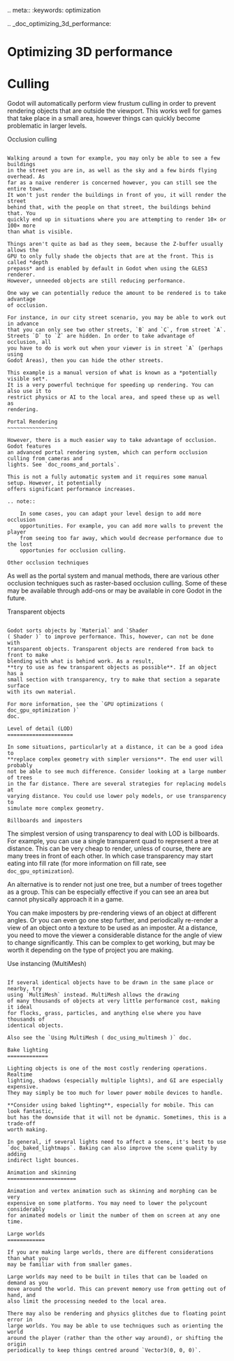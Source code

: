.. meta::
    :keywords: optimization

.. _doc_optimizing_3d_performance:

Optimizing 3D performance
=========================

Culling
=======

Godot will automatically perform view frustum culling in order to prevent
rendering objects that are outside the viewport. This works well for games that
take place in a small area, however things can quickly become problematic in
larger levels.

Occlusion culling
~~~~~~~~~~~~~~~~~

Walking around a town for example, you may only be able to see a few buildings
in the street you are in, as well as the sky and a few birds flying overhead. As
far as a naive renderer is concerned however, you can still see the entire town.
It won't just render the buildings in front of you, it will render the street
behind that, with the people on that street, the buildings behind that. You
quickly end up in situations where you are attempting to render 10× or 100× more
than what is visible.

Things aren't quite as bad as they seem, because the Z-buffer usually allows the
GPU to only fully shade the objects that are at the front. This is called *depth
prepass* and is enabled by default in Godot when using the GLES3 renderer.
However, unneeded objects are still reducing performance.

One way we can potentially reduce the amount to be rendered is to take advantage
of occlusion.

For instance, in our city street scenario, you may be able to work out in advance
that you can only see two other streets, `B` and `C`, from street `A`.
Streets `D` to `Z` are hidden. In order to take advantage of occlusion, all
you have to do is work out when your viewer is in street `A` (perhaps using
Godot Areas), then you can hide the other streets.

This example is a manual version of what is known as a *potentially visible set*.
It is a very powerful technique for speeding up rendering. You can also use it to
restrict physics or AI to the local area, and speed these up as well as
rendering.

Portal Rendering
~~~~~~~~~~~~~~~~

However, there is a much easier way to take advantage of occlusion. Godot features
an advanced portal rendering system, which can perform occlusion culling from cameras and
lights. See `doc_rooms_and_portals`.

This is not a fully automatic system and it requires some manual setup. However, it potentially
offers significant performance increases.

.. note::

    In some cases, you can adapt your level design to add more occlusion
    opportunities. For example, you can add more walls to prevent the player
    from seeing too far away, which would decrease performance due to the lost
    opportunies for occlusion culling.

Other occlusion techniques
~~~~~~~~~~~~~~~~~~~~~~~~~~

As well as the portal system and manual methods, there are various other occlusion
techniques such as raster-based occlusion culling. Some of these may be available
through add-ons or may be available in core Godot in the future.

Transparent objects
~~~~~~~~~~~~~~~~~~~

Godot sorts objects by `Material` and `Shader
( Shader )` to improve performance. This, however, can not be done with
transparent objects. Transparent objects are rendered from back to front to make
blending with what is behind work. As a result,
**try to use as few transparent objects as possible**. If an object has a
small section with transparency, try to make that section a separate surface
with its own material.

For more information, see the `GPU optimizations ( doc_gpu_optimization )`
doc.

Level of detail (LOD)
=====================

In some situations, particularly at a distance, it can be a good idea to
**replace complex geometry with simpler versions**. The end user will probably
not be able to see much difference. Consider looking at a large number of trees
in the far distance. There are several strategies for replacing models at
varying distance. You could use lower poly models, or use transparency to
simulate more complex geometry.

Billboards and imposters
~~~~~~~~~~~~~~~~~~~~~~~~

The simplest version of using transparency to deal with LOD is billboards. For
example, you can use a single transparent quad to represent a tree at distance.
This can be very cheap to render, unless of course, there are many trees in
front of each other. In which case transparency may start eating into fill rate
(for more information on fill rate, see `doc_gpu_optimization`).

An alternative is to render not just one tree, but a number of trees together as
a group. This can be especially effective if you can see an area but cannot
physically approach it in a game.

You can make imposters by pre-rendering views of an object at different angles.
Or you can even go one step further, and periodically re-render a view of an
object onto a texture to be used as an imposter. At a distance, you need to move
the viewer a considerable distance for the angle of view to change
significantly. This can be complex to get working, but may be worth it depending
on the type of project you are making.

Use instancing (MultiMesh)
~~~~~~~~~~~~~~~~~~~~~~~~~~

If several identical objects have to be drawn in the same place or nearby, try
using `MultiMesh` instead. MultiMesh allows the drawing
of many thousands of objects at very little performance cost, making it ideal
for flocks, grass, particles, and anything else where you have thousands of
identical objects.

Also see the `Using MultiMesh ( doc_using_multimesh )` doc.

Bake lighting
=============

Lighting objects is one of the most costly rendering operations. Realtime
lighting, shadows (especially multiple lights), and GI are especially expensive.
They may simply be too much for lower power mobile devices to handle.

**Consider using baked lighting**, especially for mobile. This can look fantastic,
but has the downside that it will not be dynamic. Sometimes, this is a trade-off
worth making.

In general, if several lights need to affect a scene, it's best to use
`doc_baked_lightmaps`. Baking can also improve the scene quality by adding
indirect light bounces.

Animation and skinning
======================

Animation and vertex animation such as skinning and morphing can be very
expensive on some platforms. You may need to lower the polycount considerably
for animated models or limit the number of them on screen at any one time.

Large worlds
============

If you are making large worlds, there are different considerations than what you
may be familiar with from smaller games.

Large worlds may need to be built in tiles that can be loaded on demand as you
move around the world. This can prevent memory use from getting out of hand, and
also limit the processing needed to the local area.

There may also be rendering and physics glitches due to floating point error in
large worlds. You may be able to use techniques such as orienting the world
around the player (rather than the other way around), or shifting the origin
periodically to keep things centred around `Vector3(0, 0, 0)`.

